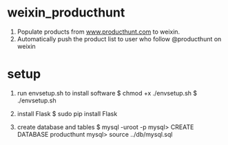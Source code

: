 weixin_producthunt
==================

1. Populate products from www.producthunt.com to weixin.
2. Automatically push the product list to user who follow @producthunt on weixin

setup
==================
1. run envsetup.sh to install software
    $ chmod +x ./envsetup.sh
    $ ./envsetup.sh

2. install Flask
    $ sudo pip install Flask

3. create database and tables
    $ mysql -uroot -p
    mysql> CREATE DATABASE producthunt
    mysql> source ../db/mysql.sql

